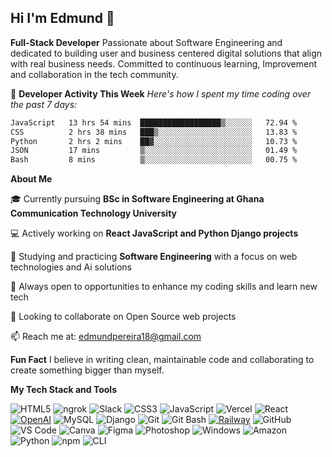 ## Hi I'm Edmund 👋


**Full-Stack Developer**
Passionate about Software Engineering and dedicated to building user and business centered digital solutions that align with real business needs.
Committed to continuous learning, Improvement and collaboration in the tech community.

   🚀 **Developer Activity This Week**
   *Here's how I spent my time coding over the past 7 days:*

  

<!--START_SECTION:waka-->

```txt
JavaScript   13 hrs 54 mins  ██████████████████▒░░░░░░   72.94 %
CSS          2 hrs 38 mins   ███▒░░░░░░░░░░░░░░░░░░░░░   13.83 %
Python       2 hrs 2 mins    ██▓░░░░░░░░░░░░░░░░░░░░░░   10.73 %
JSON         17 mins         ▒░░░░░░░░░░░░░░░░░░░░░░░░   01.49 %
Bash         8 mins          ▒░░░░░░░░░░░░░░░░░░░░░░░░   00.75 %
```

<!--END_SECTION:waka-->

   **About Me**

🎓 Currently pursuing **BSc in Software Engineering at Ghana Communication Technology University**

💻 Actively working on **React JavaScript and Python Django projects**

🔭 Studying and practicing **Software Engineering** with a focus on web technologies and Ai solutions

🤔 Always open to opportunities to enhance my coding skills and learn new tech 

🤝 Looking to collaborate on Open Source web projects

📫 Reach me at: edmundpereira18@gmail.com

   **Fun Fact**
I believe in writing clean, maintainable code and collaborating to create something bigger than myself.



  **My Tech Stack and Tools**

![HTML5](https://img.shields.io/badge/HTML5-E34F26?style=for-the-badge&logo=html5&logoColor=white)
![ngrok](https://img.shields.io/badge/ngrok-1F1E37?style=for-the-badge&logo=ngrok&logoColor=white)
![Slack](https://img.shields.io/badge/Slack-4A154B?style=for-the-badge&logo=slack&logoColor=white)
![CSS3](https://img.shields.io/badge/CSS3-1572B6?style=for-the-badge&logo=css3&logoColor=white)
![JavaScript](https://img.shields.io/badge/JavaScript-F7DF1E?style=for-the-badge&logo=javascript&logoColor=black)
![Vercel](https://img.shields.io/badge/Vercel-000000?style=for-the-badge&logo=vercel&logoColor=white)
![React](https://img.shields.io/badge/React-20232A?style=for-the-badge&logo=react&logoColor=61DAFB)
[![OpenAI](https://img.shields.io/badge/OpenAI-412991?logo=openai&logoColor=white)](https://openai.com/)
![MySQL](https://img.shields.io/badge/MySQL-005C84?style=for-the-badge&logo=mysql&logoColor=white)
![Django](https://img.shields.io/badge/Django-092E20?style=for-the-badge&logo=django&logoColor=white)
![Git](https://img.shields.io/badge/Git-F05032?style=for-the-badge&logo=git&logoColor=white)
![Git Bash](https://img.shields.io/badge/GitBash-4EAA25?style=for-the-badge&logo=gnubash&logoColor=white)
[![Railway](https://img.shields.io/badge/Railway-121212?logo=railway&logoColor=white)](https://railway.app)
![GitHub](https://img.shields.io/badge/GitHub-181717?style=for-the-badge&logo=github&logoColor=white)
![VS Code](https://img.shields.io/badge/VS%20Code-007ACC?style=for-the-badge&logo=visual-studio-code&logoColor=white)
![Canva](https://img.shields.io/badge/Canva-%2300C4CC.svg?style=for-the-badge&logo=Canva&logoColor=white)
![Figma](https://img.shields.io/badge/Figma-F24E1E?style=for-the-badge&logo=figma&logoColor=white)
![Photoshop](https://img.shields.io/badge/Adobe%20Photoshop-31A8FF?style=for-the-badge&logo=adobephotoshop&logoColor=white)
![Windows](https://img.shields.io/badge/Windows-0078D6?style=for-the-badge&logo=windows&logoColor=white)
![Amazon](https://img.shields.io/badge/Amazon-FF9900?style=for-the-badge&logo=amazon&logoColor=white)
![Python](https://img.shields.io/badge/Python-3776AB?style=for-the-badge&logo=python&logoColor=white)
![npm](https://img.shields.io/badge/NPM-CB3837?style=for-the-badge&logo=npm&logoColor=white)
![CLI](https://img.shields.io/badge/CLI-4EAA25?style=for-the-badge&logo=gnu-bash&logoColor=white)


